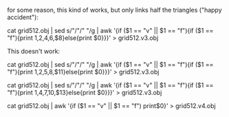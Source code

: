 for some reason, this kind of works, but only links half the triangles ("happy accident"):

cat grid512.obj | sed s/"\/"/" "/g | awk '{if ($1 == "v" || $1 == "f"){if ($1 == "f"){print $1,$2,$4,$6,$8}else{print $0}}}' > grid512.v3.obj


This doesn't work:

cat grid512.obj | sed s/"\/"/" "/g | awk '{if ($1 == "v" || $1 == "f"){if ($1 == "f"){print $1,$2,$5,$8,$11}else{print $0}}}' > grid512.v3.obj

cat grid512.obj | sed s/"\/"/" "/g | awk '{if ($1 == "v" || $1 == "f"){if ($1 == "f"){print $1,$4,$7,$10,$13}else{print $0}}}' > grid512.v3.obj


cat grid512.obj | awk '{if ($1 == "v" || $1 == "f") print$0}' > grid512.v4.obj

